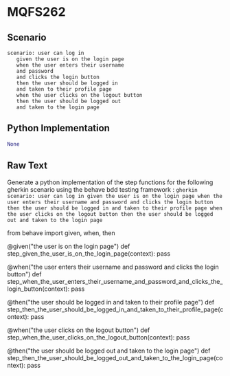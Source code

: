 # MQFS262
## Scenario
```gherkin
scenario: user can log in 
   given the user is on the login page 
   when the user enters their username 
   and password 
   and clicks the login button 
   then the user should be logged in 
   and taken to their profile page 
   when the user clicks on the logout button 
   then the user should be logged out 
   and taken to the login page
```


## Python Implementation
```python
None
```


## Raw Text
Generate a python implementation of the step functions for the following gherkin scenario using the behave bdd testing framework : ```gherkin scenario: user can log in given the user is on the login page when the user enters their username and password and clicks the login button then the user should be logged in and taken to their profile page when the user clicks on the logout button then the user should be logged out and taken to the login page```



from behave import given, when, then

@given("the user is on the login page")
def step_given_the_user_is_on_the_login_page(context):
    pass

@when("the user enters their username and password and clicks the login button")
def step_when_the_user_enters_their_username_and_password_and_clicks_the_login_button(context):
    pass

@then("the user should be logged in and taken to their profile page")
def step_then_the_user_should_be_logged_in_and_taken_to_their_profile_page(context):
    pass

@when("the user clicks on the logout button")
def step_when_the_user_clicks_on_the_logout_button(context):
    pass

@then("the user should be logged out and taken to the login page")
def step_then_the_user_should_be_logged_out_and_taken_to_the_login_page(context):
    pass
